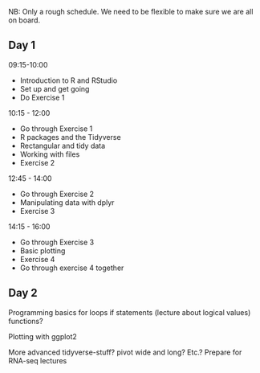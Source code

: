 NB: Only a rough schedule. We need to be flexible to make sure we are all on board.  

## Day 1
09:15-10:00
- Introduction to R and RStudio
- Set up and get going
- Do Exercise 1

10:15 - 12:00
- Go through Exercise 1
- R packages and the Tidyverse
- Rectangular and tidy data
- Working with files
- Exercise 2

12:45 - 14:00 
- Go through Exercise 2
- Manipulating data with dplyr
- Exercise 3

14:15 - 16:00
- Go through Exercise 3
- Basic plotting
- Exercise 4
- Go through exercise 4 together

## Day 2

Programming basics
  for loops
  if statements (lecture about logical values)
  functions?

Plotting with ggplot2

More advanced tidyverse-stuff? pivot wide and long? Etc.? Prepare for RNA-seq lectures
